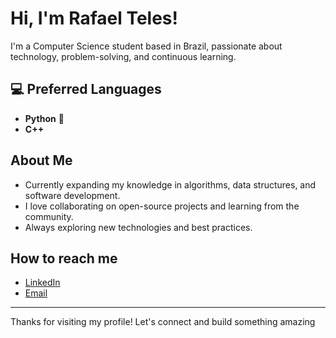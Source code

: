 #  Hi, I'm Rafael Teles!

 I'm a Computer Science student based in Brazil, passionate about technology, problem-solving, and continuous learning.

## 💻 Preferred Languages

- **Python** 🐍
- **C++** 

##  About Me

- Currently expanding my knowledge in algorithms, data structures, and software development.
- I love collaborating on open-source projects and learning from the community.
- Always exploring new technologies and best practices.

##  How to reach me

- [LinkedIn](https://www.linkedin.com/in/rafael-teles/)
- [Email](dashinbra@gmail.com)

---

Thanks for visiting my profile! Let's connect and build something amazing
